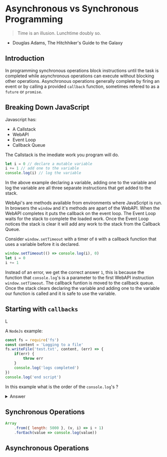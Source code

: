 # Asynchronous vs Synchronous Programming

> Time is an illusion. Lunchtime doubly so.
- Douglas Adams, The Hitchhiker's Guide to the Galaxy

## Introduction

In programming synchronous operations block instructions until the task is 
completed while asynchronous operations can execute without blocking other 
operations. Asynchronous operations generally complete by firing an event or by 
calling a provided `callback` function, sometimes refered to as a `future` or 
`promise`.

## Breaking Down JavaScript

Javascript has:
- A Callstack
- WebAPI
- Event Loop
- Callback Queue

The Callstack is the imediate work you program will do. 

```js
let i = 0 // declare a mutable variable
i += 1 // add one to the variable
console.log(i) // log the variable
```
In the above example declaring a variable, adding one to the variable and 
log the variable are all three separate instructions that get added to the 
stack.

WebApi's are methods available from environments where JavaScript is run. In 
browsers the `window` and it's methods are apart of the WebAPI. When the WebAPI 
completes it puts the callback on the event loop. The Event Loop waits for the 
stack to complete the loaded work. Once the Event Loop notices the stack is 
clear it will add any work to the stack from the Callback Queue.

Consider `window.setTimeout` with a timer of `0` with a callback function that 
uses a variable before it is declared.

```js
window.setTimeout(() => console.log(i), 0)
let i = 0 
i += 1
```

Instead of an error, we get the correct answer `1`, this is because the function 
that `console.log`'s is a parameter to the first WebAPI instruction 
`window.setTimeout`. The callback funtion is moved to the callback queue. Once 
the stack clears declaring the variable and adding one to the variable our 
function is called and it is safe to use the variable.

## Starting with `callbacks`
L


A `NodeJs` example:

```js
const fs = require('fs')
const content = 'Logging to a file'
fs.writeFile('test.txt', content, (err) => {
	if(err) {
		throw err
	}
	console.log('logs completed')
})
console.log('end script')
```
In this example what is the order of the `console.log`'s ?

<details>
<summary>Answer</summary>

- `end script`
- `logs completed`

The callback is called once the `writeFile` API has completed:

- opening or creating the file
- writing to the file
- closing the file at the location speicfied

`fs.writeFile` is asynchronous so `console.log('end script')` is called before 
the work `writeFile` has to do. Doing this action synchronouly sould require a 
try catch and the synchronous version of `writeFile` - `writeFileSync`. If `err` 
is set it would be thrown causing `console.log` not be called.

```js
const fs = require('fs')
const content = 'Logging to a file'
try {
	fs.writeFileSync('test.txt', content)
	console.log('logs completed')
} catch (err) {
	throw err
}
```
</details>

## Synchronous Operations




```js
Array
	.from({ length: 5000 }, (v, i) => i + 1)
	.forEach(value => console.log(value))
```


## Asynchronous Operations


